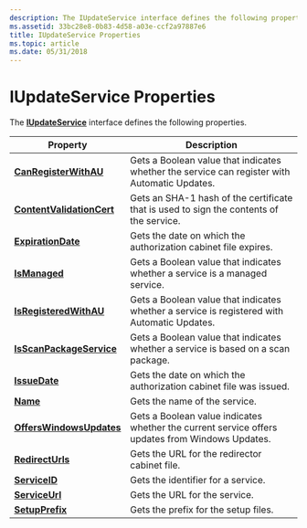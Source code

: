 ```yaml
---
description: The IUpdateService interface defines the following properties.
ms.assetid: 33bc28e8-0b83-4d58-a03e-ccf2a97887e6
title: IUpdateService Properties
ms.topic: article
ms.date: 05/31/2018
---
```


# IUpdateService Properties

The [**IUpdateService**](/windows/desktop/api/Wuapi/nn-wuapi-iupdateservice) interface defines the following properties.



| Property                                                              | Description                                                                                     |
|-----------------------------------------------------------------------|-------------------------------------------------------------------------------------------------|
| [**CanRegisterWithAU**](/windows/desktop/api/Wuapi/nf-wuapi-iupdateservice-get_canregisterwithau)         | Gets a Boolean value that indicates whether the service can register with Automatic Updates.    |
| [**ContentValidationCert**](/windows/desktop/api/Wuapi/nf-wuapi-iupdateservice-get_contentvalidationcert) | Gets an SHA-1 hash of the certificate that is used to sign the contents of the service.         |
| [**ExpirationDate**](/windows/desktop/api/Wuapi/nf-wuapi-iupdateservice-get_expirationdate)               | Gets the date on which the authorization cabinet file expires.                                  |
| [**IsManaged**](/windows/desktop/api/Wuapi/nf-wuapi-iupdateservice-get_ismanaged)                         | Gets a Boolean value that indicates whether a service is a managed service.                     |
| [**IsRegisteredWithAU**](/windows/desktop/api/Wuapi/nf-wuapi-iupdateservice-get_isregisteredwithau)       | Gets a Boolean value that indicates whether a service is registered with Automatic Updates.     |
| [**IsScanPackageService**](/windows/desktop/api/Wuapi/nf-wuapi-iupdateservice-get_isscanpackageservice)   | Gets a Boolean value that indicates whether a service is based on a scan package.               |
| [**IssueDate**](/windows/desktop/api/Wuapi/nf-wuapi-iupdateservice-get_issuedate)                         | Gets the date on which the authorization cabinet file was issued.                               |
| [**Name**](/windows/desktop/api/Wuapi/nf-wuapi-iupdateservice-get_name)                                   | Gets the name of the service.                                                                   |
| [**OffersWindowsUpdates**](/windows/desktop/api/Wuapi/nf-wuapi-iupdateservice-get_offerswindowsupdates)   | Gets a Boolean value indicates whether the current service offers updates from Windows Updates. |
| [**RedirectUrls**](/windows/desktop/api/Wuapi/nf-wuapi-iupdateservice-get_redirecturls)                   | Gets the URL for the redirector cabinet file.                                                   |
| [**ServiceID**](/windows/desktop/api/Wuapi/nf-wuapi-iupdateservice-get_serviceid)                         | Gets the identifier for a service.                                                              |
| [**ServiceUrl**](/windows/desktop/api/Wuapi/nf-wuapi-iupdateservice-get_serviceurl)                       | Gets the URL for the service.                                                                   |
| [**SetupPrefix**](/windows/desktop/api/Wuapi/nf-wuapi-iupdateservice-get_setupprefix)                     | Gets the prefix for the setup files.                                                            |



 

 

 



